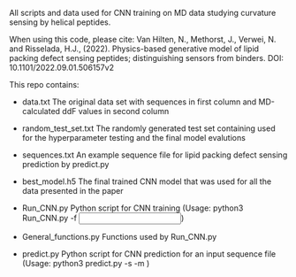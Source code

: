 All scripts and data used for CNN training on MD data studying curvature sensing by helical peptides.

When using this code, please cite:
Van Hilten, N., Methorst, J., Verwei, N. and Risselada, H.J., (2022). Physics-based generative model of lipid packing defect sensing peptides; distinguishing sensors from binders. DOI: 10.1101/2022.09.01.506157v2

This repo contains:
- data.txt			The original data set with sequences in first column and MD-calculated ddF values in second column
- random_test_set.txt		The randomly generated test set containing used for the hyperparameter testing and the final model evalutions
- sequences.txt			An example sequence file for lipid packing defect sensing prediction by predict.py

- best_model.h5			The final trained CNN model that was used for all the data presented in the paper

- Run_CNN.py			Python script for CNN training (Usage: python3 Run_CNN.py -f <input data>)
- General_functions.py		Functions used by Run_CNN.py
- predict.py			Python script for CNN prediction for an input sequence file (Usage: python3 predict.py -s <sequence file> -m <trained model>)
